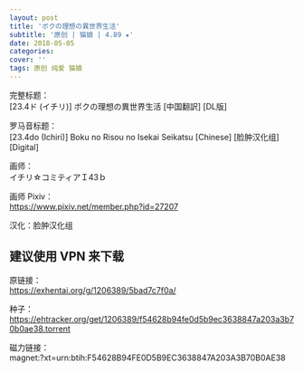 ```yaml
---
layout: post
title: 'ボクの理想の異世界生活'
subtitle: '原创 | 猫娘 | 4.89 ★'
date: 2018-05-05
categories: 
cover: ''
tags: 原创 纯爱 猫娘
---
```


完整标题：  
[23.4ド (イチリ)] ボクの理想の異世界生活 [中国翻訳] [DL版]  

罗马音标题：  
[23.4do (Ichiri)] Boku no Risou no Isekai Seikatsu [Chinese] [脸肿汉化组] [Digital]  

画师：  
イチリ☆コミティアＩ43ｂ  

画师 Pixiv：  
https://www.pixiv.net/member.php?id=27207  

汉化：脸肿汉化组  

## 建议使用 VPN 来下载  

原链接：  
https://exhentai.org/g/1206389/5bad7c7f0a/  

种子：  
https://ehtracker.org/get/1206389/f54628b94fe0d5b9ec3638847a203a3b70b0ae38.torrent  

磁力链接：  
magnet:?xt=urn:btih:F54628B94FE0D5B9EC3638847A203A3B70B0AE38  

